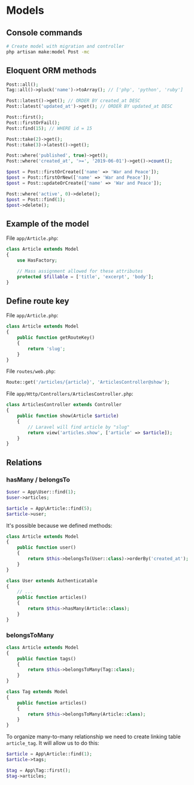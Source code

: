 # Models

## Console commands

```bash
# Create model with migration and controller
php artisan make:model Post -mc
```

## Eloquent ORM methods

```php
Post::all();
Tag::all()->pluck('name')->toArray(); // ['php', 'python', 'ruby']

Post::latest()->get(); // ORDER BY created_at DESC
Post::latest('updated_at')->get(); // ORDER BY updated_at DESC

Post::first();
Post::firstOrFail();
Post::find(15); // WHERE id = 15

Post::take(2)->get();
Post::take(3)->latest()->get();

Post::where('published', true)->get();
Post::where('created_at', '>=', '2019-06-01')->get()->count();

$post = Post::firstOrCreate(['name' => 'War and Peace']);
$post = Post::firstOrNew(['name' => 'War and Peace']);
$post = Post::updateOrCreate(['name' => 'War and Peace']);

Post::where('active', 0)->delete();
$post = Post::find(1);
$post->delete();
```

## Example of the model

File `app/Article.php`:

```php
class Article extends Model
{
    use HasFactory;

    // Mass assignment allowed for these attributes
    protected $fillable = ['title', 'excerpt', 'body'];
}
```

## Define route key

File `app/Article.php`:

```php
class Article extends Model
{
    public function getRouteKey()
    {
        return 'slug';
    }
}
```

File `routes/web.php`:

```php
Route::get('/articles/{article}', 'ArticlesController@show');
```

File `app/Http/Controllers/ArticlesController.php`:

```php
class ArticlesController extends Controller
{
    public function show(Article $article)
    {
        // Laravel will find article by "slug"
        return view('articles.show', ['article' => $article]);
    }
}
```
## Relations

### hasMany / belongsTo

```php
$user = App\User::find(1);
$user->articles;

$article = App\Article::find(5);
$article->user;
```

It's possible because we defined methods:

```php
class Article extends Model
{
    public function user()
    {
        return $this->belongsTo(User::class)->orderBy('created_at');
    }
}
```

```php
class User extends Authenticatable
{
    // ...
    public function articles()
    {
        return $this->hasMany(Article::class);
    }
}
```

### belongsToMany

```php
class Article extends Model
{
    public function tags()
    {
        return $this->belongsToMany(Tag::class);
    }
}

class Tag extends Model
{
    public function articles()
    {
        return $this->belongsToMany(Article::class);
    }
}
```

To organize many-to-many relationship we need to create linking table `article_tag`.
It will allow us to do this:

```php
$article = App\Article::find(1);
$article->tags;

$tag = App\Tag::first();
$tag->articles;
```

